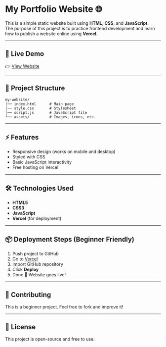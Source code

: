 # My Portfolio Website 🌐

This is a simple static website built using **HTML**, **CSS**, and
**JavaScript**.\
The purpose of this project is to practice frontend development and
learn how to publish a website online using **Vercel**.

------------------------------------------------------------------------

## 🚀 Live Demo

👉 [View Website](https://khademulprotfolio.vercel.app)

------------------------------------------------------------------------

## 📂 Project Structure

    my-website/
    │── index.html      # Main page
    │── style.css       # Stylesheet
    │── script.js       # JavaScript file
    └── assets/         # Images, icons, etc.

------------------------------------------------------------------------

## ⚡ Features

-   Responsive design (works on mobile and desktop)
-   Styled with CSS
-   Basic JavaScript interactivity
-   Free hosting on Vercel

------------------------------------------------------------------------

## 🛠️ Technologies Used

-   **HTML5**
-   **CSS3**
-   **JavaScript**
-   **Vercel** (for deployment)

------------------------------------------------------------------------

## 📦 Deployment Steps (Beginner Friendly)

1.  Push project to GitHub
2.  Go to [Vercel](https://vercel.com)
3.  Import GitHub repository
4.  Click **Deploy**
5.  Done 🎉 Website goes live!

------------------------------------------------------------------------

## 🤝 Contributing

This is a beginner project. Feel free to fork and improve it!

------------------------------------------------------------------------

## 📜 License

This project is open-source and free to use.
